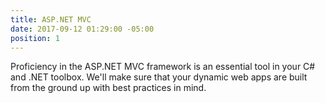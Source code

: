 ```yaml
---
title: ASP.NET MVC
date: 2017-09-12 01:29:00 -05:00
position: 1
---
```


Proficiency in the ASP.NET MVC framework is an essential tool in your C# and .NET toolbox. We'll make sure that your dynamic web apps are built from the ground up with best practices in mind.